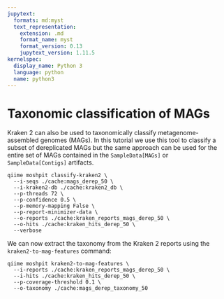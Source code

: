```yaml
---
jupytext:
  formats: md:myst
  text_representation:
    extension: .md
    format_name: myst
    format_version: 0.13
    jupytext_version: 1.11.5
kernelspec:
  display_name: Python 3
  language: python
  name: python3
---
```

# Taxonomic classification of MAGs
Kraken 2 can also be used to taxonomically classify metagenome-assembled genomes (MAGs). In this tutorial we use this
tool to classify a subset of dereplicated MAGs but the same approach can be used for the entire set of MAGs contained in 
the `SampleData[MAGs]` or `SampleData[Contigs]` artifacts.
```{code-cell}
qiime moshpit classify-kraken2 \
  --i-seqs ./cache:mags_derep_50 \
  --i-kraken2-db ./cache:kraken2_db \
  --p-threads 72 \
  --p-confidence 0.5 \
  --p-memory-mapping False \
  --p-report-minimizer-data \
  --o-reports ./cache:kraken_reports_mags_derep_50 \
  --o-hits ./cache:kraken_hits_derep_50 \
  --verbose
```

We can now extract the taxonomy from the Kraken 2 reports using the `kraken2-to-mag-features` command:
```{code-cell}
qiime moshpit kraken2-to-mag-features \
  --i-reports ./cache:kraken_reports_mags_derep_50 \
  --i-hits ./cache:kraken_hits_derep_50 \
  --p-coverage-threshold 0.1 \
  --o-taxonomy ./cache:mags_derep_taxonomy_50
 ```
